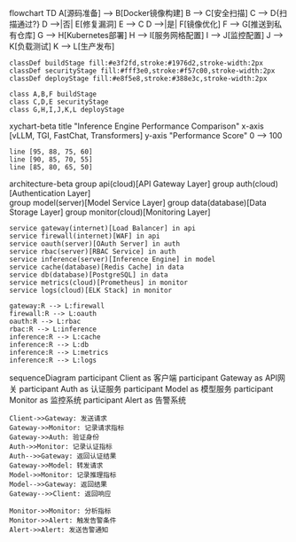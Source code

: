 flowchart TD
    A[源码准备] --> B[Docker镜像构建]
    B --> C[安全扫描]
    C --> D{扫描通过?}
    D -->|否| E[修复漏洞]
    E --> C
    D -->|是| F[镜像优化]
    F --> G[推送到私有仓库]
    G --> H[Kubernetes部署]
    H --> I[服务网格配置]
    I --> J[监控配置]
    J --> K[负载测试]
    K --> L[生产发布]
    
    classDef buildStage fill:#e3f2fd,stroke:#1976d2,stroke-width:2px
    classDef securityStage fill:#fff3e0,stroke:#f57c00,stroke-width:2px
    classDef deployStage fill:#e8f5e8,stroke:#388e3c,stroke-width:2px
    
    class A,B,F buildStage
    class C,D,E securityStage
    class G,H,I,J,K,L deployStage

xychart-beta
    title "Inference Engine Performance Comparison"
    x-axis [vLLM, TGI, FastChat, Transformers]
    y-axis "Performance Score" 0 --> 100
    
    line [95, 88, 75, 60]
    line [90, 85, 70, 55]
    line [85, 80, 65, 50]

architecture-beta
    group api(cloud)[API Gateway Layer]
    group auth(cloud)[Authentication Layer]  
    group model(server)[Model Service Layer]
    group data(database)[Data Storage Layer]
    group monitor(cloud)[Monitoring Layer]

    service gateway(internet)[Load Balancer] in api
    service firewall(internet)[WAF] in api
    service oauth(server)[OAuth Server] in auth
    service rbac(server)[RBAC Service] in auth
    service inference(server)[Inference Engine] in model
    service cache(database)[Redis Cache] in data
    service db(database)[PostgreSQL] in data
    service metrics(cloud)[Prometheus] in monitor
    service logs(cloud)[ELK Stack] in monitor

    gateway:R --> L:firewall
    firewall:R --> L:oauth
    oauth:R --> L:rbac
    rbac:R --> L:inference
    inference:R --> L:cache
    inference:R --> L:db
    inference:R --> L:metrics
    inference:R --> L:logs

sequenceDiagram
    participant Client as 客户端
    participant Gateway as API网关
    participant Auth as 认证服务
    participant Model as 模型服务
    participant Monitor as 监控系统
    participant Alert as 告警系统
    
    Client->>Gateway: 发送请求
    Gateway->>Monitor: 记录请求指标
    Gateway->>Auth: 验证身份
    Auth->>Monitor: 记录认证指标
    Auth-->>Gateway: 返回认证结果
    Gateway->>Model: 转发请求
    Model->>Monitor: 记录推理指标
    Model-->>Gateway: 返回结果
    Gateway-->>Client: 返回响应
    
    Monitor->>Monitor: 分析指标
    Monitor->>Alert: 触发告警条件
    Alert->>Alert: 发送告警通知
